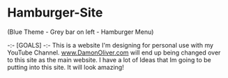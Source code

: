 # Hamburger-Site
(Blue Theme - Grey bar on left - Hamburger Menu)

-:- [GOALS] -:-
This is a website I'm designing for personal use with my YouTube Channel. www.DamonOliver.com will end up being changed over
to this site as the main website. I have a lot of Ideas that Im going to be putting into this site. It will look amazing!
